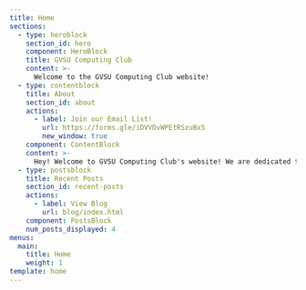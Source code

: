 ```yaml
---
title: Home
sections:
  - type: heroblock
    section_id: hero
    component: HeroBlock
    title: GVSU Computing Club
    content: >-
      Welcome to the GVSU Computing Club website!
  - type: contentblock
    title: About
    section_id: about
    actions:
      - label: Join our Email List!
        url: https://forms.gle/iDVVDvWPEtRSzuBx5
        new_window: true
    component: ContentBlock
    content: >-
      Hey! Welcome to GVSU Computing Club's website! We are dedicated to keeping up to date to the technology today and networking with local companies. Below are some posts on recent and upcoming meetings. Our email list is also a really good way to stay up to date! Hope to see you at one of our meetings! &#128515; 
  - type: postsblock
    title: Recent Posts
    section_id: recent-posts
    actions:
      - label: View Blog
        url: blog/index.html
    component: PostsBlock
    num_posts_displayed: 4
menus:
  main:
    title: Home
    weight: 1
template: home
---
```

